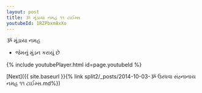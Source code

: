```yaml
---
layout: post
title: ૐ મૂંડાયા નમહ ૧૧ ટાઈમ્સ
youtubeId: 1RZPbxm8xXo
---
```

 
 
 ૐ મૂંડાયા નમહ  
 
 -  જેમનું મુંડન કરાયું છે 
 
  
 
  
 
 
 
 
 
 


{% include youtubePlayer.html id=page.youtubeId %}
 
[Next]({{ site.baseurl }}{% link  split2/_posts/2014-10-03-ૐ ઉરધવા સંહ્નાનાય નમહ ૧૧ ટાઈમ્સ.md%})
 
